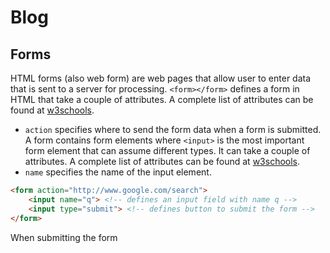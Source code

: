 # Blog

## Forms
HTML forms (also web form) are web pages that allow user to enter data that
is sent to a server for processing. `<form></form>` defines a form in HTML
that take a couple of attributes. A complete list of attributes can be found at
[w3schools](https://www.w3schools.com/tags/tag_form.asp).
* `action` specifies where to send the form data when a form is submitted.
A form contains form elements where `<input>` is the most important form
element that can assume different types. It can take a couple of attributes.
A complete list of attributes can be found at
[w3schools](https://www.w3schools.com/tags/tag_input.asp).
* `name` specifies the name of the input element.
```html
<form action="http://www.google.com/search">
    <input name="q"> <!-- defines an input field with name q -->
    <input type="submit"> <!-- defines button to submit the form -->
</form>
```
When submitting the form